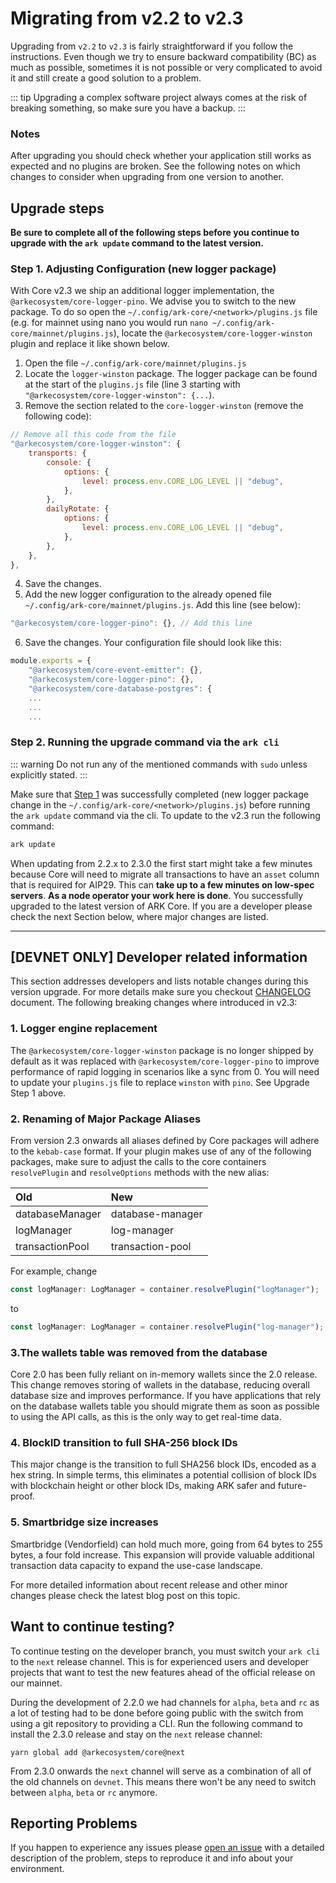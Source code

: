 # Migrating from v2.2 to v2.3

Upgrading from `v2.2` to `v2.3` is fairly straightforward if you follow the instructions. Even though we try to ensure backward compatibility (BC) as much as possible, sometimes it is not possible or very complicated to avoid it and still create a good solution to a problem.

::: tip 
Upgrading a complex software project always comes at the risk of breaking something, so make sure you have a backup.
:::

### Notes

After upgrading you should check whether your application still works as expected and no plugins are broken. See the following notes on which changes to consider when upgrading from one version to another.

## Upgrade steps

**Be sure to complete all of the following steps before you continue to upgrade with the `ark update` command to the latest version.**

### Step 1. Adjusting Configuration (new logger package)

With Core v2.3 we ship an additional logger implementation, the `@arkecosystem/core-logger-pino`. We advise you to switch to the new package. To do so open the `~/.config/ark-core/<network>/plugins.js` file (e.g. for mainnet using nano you would run `nano ~/.config/ark-core/mainnet/plugins.js`), locate the `@arkecosystem/core-logger-winston` plugin and replace it like shown below.


1. Open the file `~/.config/ark-core/mainnet/plugins.js`
2. Locate the `logger-winston` package. The logger package can be found at the start of the `plugins.js` file (line 3 starting with `"@arkecosystem/core-logger-winston": {...`). 
3. Remove the section related to the `core-logger-winston` (remove the following code):
```js
// Remove all this code from the file
"@arkecosystem/core-logger-winston": { 
    transports: {
        console: {
            options: {
                level: process.env.CORE_LOG_LEVEL || "debug",
            },
        },
        dailyRotate: {
            options: {
                level: process.env.CORE_LOG_LEVEL || "debug",
            },
        },
    },
},
```
4. Save the changes.
5. Add the new logger configuration to the already opened file `~/.config/ark-core/mainnet/plugins.js`. Add this line (see below):
```js
"@arkecosystem/core-logger-pino": {}, // Add this line
```
6. Save the changes. Your configuration file should look like this:
```js
module.exports = {
    "@arkecosystem/core-event-emitter": {},
    "@arkecosystem/core-logger-pino": {},
    "@arkecosystem/core-database-postgres": {
    ...
    ...
    ...
```
### Step 2. Running the upgrade command via the `ark cli`

::: warning
Do not run any of the mentioned commands with `sudo` unless explicitly stated.
:::

Make sure that [Step 1](https://docs.ark.io/releases/v2.3/migrating_2.2_2.3.html#step-1-adjusting-configuration-new-logger-package) was successfully completed (new logger package change in the `~/.config/ark-core/<network>/plugins.js`) before running the `ark update` command via the cli.
To update to the v2.3 run the following command:

```bash
ark update
```
When updating from 2.2.x to 2.3.0 the first start might take a few minutes because Core will need to migrate all transactions to have an `asset` column that is required for AIP29. This can **take up to a few minutes on low-spec servers**.
**As a node operator your work here is done**. You successfully upgraded to the latest version of ARK Core. If you are a developer please check the next Section below, where major changes are listed. 

---

## [DEVNET ONLY] Developer related information

This section addresses developers and lists notable changes during this version upgrade. For more details make sure you checkout [CHANGELOG](https://github.com/ArkEcosystem/core/blob/master/CHANGELOG.md) document. The following breaking changes where introduced in v2.3: 

### 1. Logger engine replacement
The `@arkecosystem/core-logger-winston` package is no longer shipped by default as it was replaced with `@arkecosystem/core-logger-pino` to improve performance of rapid logging in scenarios like a sync from 0. You will need to update your `plugins.js` file to replace `winston` with `pino`. See Upgrade Step 1 above.

### 2. Renaming of Major Package Aliases

From version 2.3 onwards all aliases defined by Core packages will adhere to the `kebab-case` format. If your plugin makes use of any of the following packages, make sure to adjust the calls to the core containers `resolvePlugin` and `resolveOptions` methods with the new alias:

| Old             | New              |
| :-------------- | :--------------- |
| databaseManager | database-manager |
| logManager      | log-manager      |
| transactionPool | transaction-pool |

For example, change

```ts
const logManager: LogManager = container.resolvePlugin("logManager");
```

to

```ts
const logManager: LogManager = container.resolvePlugin("log-manager");
```

### 3.The wallets table was removed from the database
Core 2.0 has been fully reliant on in-memory wallets since the 2.0 release. This change removes storing of wallets in the database, reducing overall database size and improves performance. If you have applications that rely on the database wallets table you should migrate them as soon as possible to using the API calls, as this is the only way to get real-time data.

### 4. BlockID transition to full SHA-256 block IDs
This major change is the transition to full SHA256 block IDs, encoded as a hex string. In simple terms, this eliminates a potential collision of block IDs with blockchain height or other block IDs, making ARK safer and future-proof.

### 5. Smartbridge size increases
Smartbridge (Vendorfield) can hold much more, going from 64 bytes to 255 bytes, a four fold increase. This expansion will provide valuable additional transaction data capacity to expand the use-case landscape.


For more detailed information about recent release and other minor changes please check the latest blog post on this topic.

## Want to continue testing?

To continue testing on the developer branch, you must switch your `ark cli` to the `next` release channel. This is for experienced users and developer projects that want to test the new features ahead of the official release on our mainnet.

During the development of 2.2.0 we had channels for `alpha`, `beta` and `rc` as a lot of testing had to be done before going public with the switch from using a git repository to providing a CLI. Run the following command to install the 2.3.0 release and stay on the `next` release channel:

```shell
yarn global add @arkecosystem/core@next
```

From 2.3.0 onwards the `next` channel will serve as a combination of all of the old channels on `devnet`. This means there won't be any need to switch between `alpha`, `beta` or `rc` anymore.

## Reporting Problems

If you happen to experience any issues please [open an issue](https://github.com/ARKEcosystem/core/issues/new?template=Bug_report.md) with a detailed description of the problem, steps to reproduce it and info about your environment.

